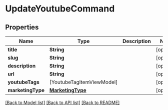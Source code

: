 # UpdateYoutubeCommand

## Properties
Name | Type | Description | Notes
------------ | ------------- | ------------- | -------------
**title** | **String** |  | [optional] 
**slug** | **String** |  | [optional] 
**description** | **String** |  | [optional] 
**url** | **String** |  | [optional] 
**youtubeTags** | [YoutubeTagItemViewModel] |  | [optional] 
**marketingType** | [**MarketingType**](MarketingType.md) |  | [optional] 

[[Back to Model list]](../README.md#documentation-for-models) [[Back to API list]](../README.md#documentation-for-api-endpoints) [[Back to README]](../README.md)


